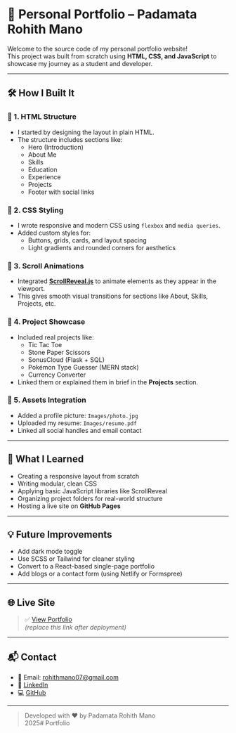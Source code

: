 # 🚀 Personal Portfolio – Padamata Rohith Mano

Welcome to the source code of my personal portfolio website!  
This project was built from scratch using **HTML, CSS, and JavaScript** to showcase my journey as a student and developer.

---

## 🛠️ How I Built It

### 🔹 1. HTML Structure
- I started by designing the layout in plain HTML.
- The structure includes sections like:
  - Hero (Introduction)
  - About Me
  - Skills
  - Education
  - Experience
  - Projects
  - Footer with social links

### 🔹 2. CSS Styling
- I wrote responsive and modern CSS using `flexbox` and `media queries`.
- Added custom styles for:
  - Buttons, grids, cards, and layout spacing
  - Light gradients and rounded corners for aesthetics

### 🔹 3. Scroll Animations
- Integrated **[ScrollReveal.js](https://scrollrevealjs.org/)** to animate elements as they appear in the viewport.
- This gives smooth visual transitions for sections like About, Skills, Projects, etc.

### 🔹 4. Project Showcase
- Included real projects like:
  - Tic Tac Toe
  - Stone Paper Scissors
  - SonusCloud (Flask + SQL)
  - Pokémon Type Guesser (MERN stack)
  - Currency Converter
- Linked them or explained them in brief in the **Projects** section.

### 🔹 5. Assets Integration
- Added a profile picture: `Images/photo.jpg`
- Uploaded my resume: `Images/resume.pdf`
- Linked all social handles and email contact

---

## 🧠 What I Learned

- Creating a responsive layout from scratch
- Writing modular, clean CSS
- Applying basic JavaScript libraries like ScrollReveal
- Organizing project folders for real-world structure
- Hosting a live site on **GitHub Pages**

---

## 💡 Future Improvements

- Add dark mode toggle
- Use SCSS or Tailwind for cleaner styling
- Convert to a React-based single-page portfolio
- Add blogs or a contact form (using Netlify or Formspree)

---

## 🌐 Live Site

> ✅ [View Portfolio](https://rohith100705.github.io/rohith-portfolio)  
> *(replace this link after deployment)*

---

## 📬 Contact

- 📧 Email: rohithmano07@gmail.com  
- 🔗 [LinkedIn](https://www.linkedin.com/in/rohith-mano-49a93a1b2)  
- 💻 [GitHub](https://github.com/Rohith100705)

---

> Developed with ❤️ by Padamata Rohith Mano  
> 2025# Portfolio
